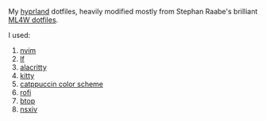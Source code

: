 My [hyprland](https://github.com/hyprwm/Hypr) dotfiles, heavily modified mostly from Stephan Raabe's brilliant [ML4W dotfiles](https://gitlab.com/stephan-raabe/dotfiles).

I used:
1. [nvim](https://github.com/neovim/neovim)
2. [lf](https://github.com/gokcehan/lf)
3. [alacritty](https://github.com/alacritty/alacritty)
4. [kitty](https://github.com/kovidgoyal/kitty)
5. [catppuccin color scheme](https://github.com/catppuccin)
6. [rofi](https://github.com/davatorium/rofi)
7. [btop](https://github.com/aristocratos/btop)
8. [nsxiv](https://github.com/nsxiv/nsxiv)
